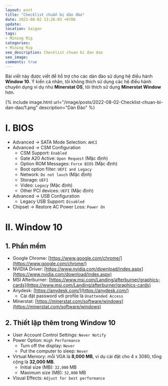 ```yaml
---
layout: post
title: "Checklist chuẩn bị dàn đào"
date: 2022-08-02 13:26:03 +0700
update:
location: Saigon
tags:
- Mining Rig
categories:
- Mining Rig
seo_description: Checklist chuan bi dan dao
seo_image:
comments: true
---
```


Bài viết này được viết để hỗ trợ cho các dàn đào sử dụng hệ điều hành **Window 10**. Ý kiến cá nhân, tôi không thích
sử dụng các hệ điều hành chuyên dụng ví dụ như **Minerstat OS**, tôi thích sử dụng **Minerstat Window** hơn.

{% include image.html url="/image/posts/2022-08-02-Checklist-chuan-bi-dan-dao/1.png" description="Dàn Đào" %}

# I. BIOS
- Advanced → SATA Mode Selection: `AHCI`
- Advanced → CSM Configuration
    - CSM Support: `Enabled`
    - Gate A20 Active: `Upon Request` (Mặc định)
    - Option ROM Messages: `Force BIOS` (Mặc định)
    - Boot option filter: `UEFI and Legacy`
    - Network: `Do not lauch` (Mặc định)
    - Storage: `UEFI`
    - Video: `Legacy` (Mặc định)
    - Other PCI devices: `UEFI` (Mặc định)
- Advanced → USB Configuration
    - Legacy USB Support: `Disabled`
- Chipset → Restore AC Power Loss: `Power On`

# II. Window 10
## 1. Phần mềm
- Google Chrome: [https://www.google.com/chrome/](https://www.google.com/chrome/)
- NVIDIA Driver: [https://www.nvidia.com/download/index.aspx](https://www.nvidia.com/download/index.aspx)
- MSI Afterburner: [https://www.msi.com/Landing/afterburner/graphics-cards](https://www.msi.com/Landing/afterburner/graphics-cards)
- Anydesk: [https://anydesk.com/](https://anydesk.com/)
    - Cài đặt password với profile là `Unattended Access`
- Minerstat: [https://minerstat.com/software/windows](https://minerstat.com/software/windows)


## 2. Thiết lập thêm trong Window 10
- User Account Control Settings: `Never Notify`
- Power Option: `High Performance`
    - Turn off the display: `Never`
    - Put the computer to sleep: `Never`
- Virtual Memory: mỗi VGA là **8,000 MB**, ví dụ cài đặt cho 4 x 3080, tổng cộng là **32,000 MB**.
    - Initial size (MB): `32,000` MB
    - Maximum size (MB): `32,000` MB
- Visual Effects: `Adjust for best performance`
